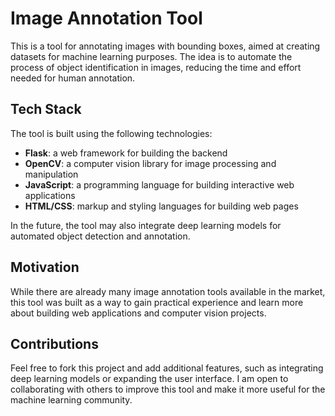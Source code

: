 # Image Annotation Tool

This is a tool for annotating images with bounding boxes, aimed at creating datasets for machine learning purposes. The idea is to automate the process of object identification in images, reducing the time and effort needed for human annotation.

## Tech Stack

The tool is built using the following technologies:

- **Flask**: a web framework for building the backend
- **OpenCV**: a computer vision library for image processing and manipulation
- **JavaScript**: a programming language for building interactive web applications
- **HTML/CSS**: markup and styling languages for building web pages

In the future, the tool may also integrate deep learning models for automated object detection and annotation.

## Motivation

While there are already many image annotation tools available in the market, this tool was built as a way to gain practical experience and learn more about building web applications and computer vision projects.

## Contributions

Feel free to fork this project and add additional features, such as integrating deep learning models or expanding the user interface. I am open to collaborating with others to improve this tool and make it more useful for the machine learning community.
